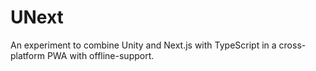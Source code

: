 # UNext

An experiment to combine Unity and Next.js with TypeScript in a cross-platform PWA with offline-support.

